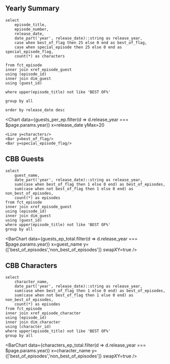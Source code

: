 ## Yearly Summary

```guests_per_ep
select 
    episode_title, 
    episode_number, 
    release_date, 
    date_part('year', release_date)::string as release_year,
    case when best_of_flag then 25 else 0 end as best_of_flag, 
    case when special_episode then 25 else 0 end as special_episode_flag, 
    count(*) as characters

from fct_episode 
inner join xref_episode_guest
using (episode_id)
inner join dim_guest
using (guest_id)

where upper(episode_title) not like 'BEST OF%'

group by all

order by release_date desc
```

<Chart 
    data={guests_per_ep.filter(d => d.release_year === $page.params.year)} 
    x=release_date 
    yMax=20
>
    <Line y=characters/>
    <Bar y=best_of_flag/>
    <Bar y=special_episode_flag/>
</Chart >

## CBB Guests

```guests_ep_total
select 
    guest_name, 
    date_part('year', release_date)::string as release_year,
    sum(case when best_of_flag then 1 else 0 end) as best_of_episodes, 
    sum(case when not best_of_flag then 1 else 0 end) as non_best_of_episodes, 
    count(*) as episodes
from fct_episode 
inner join xref_episode_guest
using (episode_id)
inner join dim_guest
using (guest_id)
where upper(episode_title) not like 'BEST OF%'
group by all
```

<BarChart 
    data={guests_ep_total.filter(d => d.release_year === $page.params.year)} 
    x=guest_name 
    y={['best_of_episodes','non_best_of_episodes']}
    swapXY=true
/>

## CBB Characters

```characters_ep_total
select 
    character_name, 
    date_part('year', release_date)::string as release_year,
    sum(case when best_of_flag then 1 else 0 end) as best_of_episodes, 
    sum(case when not best_of_flag then 1 else 0 end) as non_best_of_episodes, 
    count(*) as episodes
from fct_episode 
inner join xref_episode_character
using (episode_id)
inner join dim_character
using (character_id)
where upper(episode_title) not like 'BEST OF%'
group by all
```

<BarChart 
    data={characters_ep_total.filter(d => d.release_year === $page.params.year)} 
    x=character_name 
    y={['best_of_episodes','non_best_of_episodes']}
    swapXY=true
/>
